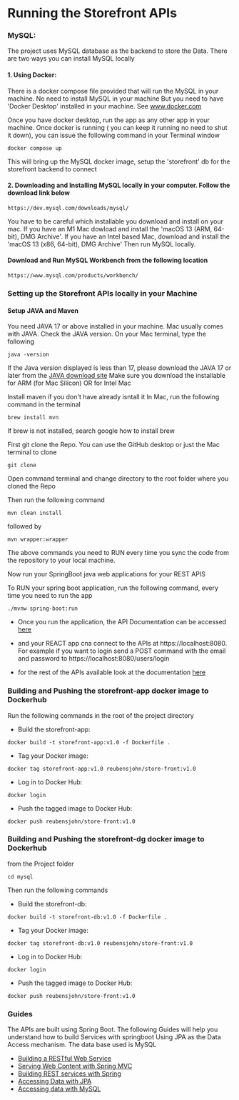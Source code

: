 # Running the Storefront APIs

### MySQL:

The project uses MySQL database as the backend to store the Data. There are two ways you can install MySQL locally

#### 1. Using Docker:
There is a docker compose file provided that will run the MySQL in your machine. No need to install MySQL in your machine
But you need to have 'Docker Desktop' installed in your machine. See www.docker.com

Once you have docker desktop, run the app as any other app in your machine. Once docker is running ( you can keep it running no need to shut it down), you can issue the following command in your Terminal window

```
docker compose up

```

This will bring up the MySQL docker image, setup the 'storefront' db for the storefront backend to connect

#### 2. Downloading and Installing MySQL locally in your computer. Follow the download link below
```
https://dev.mysql.com/downloads/mysql/

```
You have to be careful which installable you download and install on your mac. If you have an M1 Mac dowload and install the 'macOS 13 (ARM, 64-bit), DMG Archive'. If you have an Intel based Mac, download and install the 'macOS 13 (x86, 64-bit), DMG Archive'
Then run MySQL locally.

#### Download and Run MySQL Workbench from the following location

```
https://www.mysql.com/products/workbench/

```

### Setting up the Storefront APIs locally in your Machine

#### Setup JAVA and Maven

You need JAVA 17 or above installed in your machine. Mac usually comes with JAVA.
Check the JAVA version. On your Mac terminal, type the following

```
java -version

```

If the Java version displayed is less than 17, please download the JAVA 17 or later from the [JAVA download site](https://www.oracle.com/java/technologies/downloads/#jdk17-mac)
Make sure you download the installable for ARM (for Mac Silicon) OR for Intel Mac

Install maven if you don't have already isntall it 
In Mac, run the following command in the terminal

```
brew install mvn

```
If brew is not installed, search google how to install brew

First git clone the Repo. You can use the GitHub desktop or just the Mac terminal to clone

```
git clone 

```

Open command terminal and change directory to the root folder where you cloned the Repo

Then run the following command


``` 
mvn clean install

```

followed by

``` 
mvn wrapper:wrapper

```
The above commands you need to RUN every time you sync the code from the repository to your local machine.


Now run your SpringBoot java web applications for your REST APIS

To RUN your spring boot application, run the following command, every time you need to run the app

``` 
./mvnw spring-boot:run

```

* Once you run the application, the API Documentation can be accessed [here](http://localhost:8080/swagger-ui/index.html)

* and your REACT app cna connect to the APIs at https://localhost:8080. For example if you want to login send a POST command with the email and password to https://localhost:8080/users/login

* for the rest of the APIs available look at the documentation [here](http://localhost:8080/swagger-ui/index.html)

### Building and Pushing the storefront-app docker image to Dockerhub

Run the following commands in the root of the project directory

* Build the storefront-app:

```
docker build -t storefront-app:v1.0 -f Dockerfile .

```
* Tag your Docker image:

```
docker tag storefront-app:v1.0 reubensjohn/store-front:v1.0

```

* Log in to Docker Hub:

```
docker login

```
* Push the tagged image to Docker Hub:

```
docker push reubensjohn/store-front:v1.0

```

### Building and Pushing the storefront-dg docker image to Dockerhub

from the Project folder 

```
cd mysql

```
Then run the following commands

* Build the storefront-db:

```
docker build -t storefront-db:v1.0 -f Dockerfile .
```

* Tag your Docker image:

```
docker tag storefront-db:v1.0 reubensjohn/store-front:v1.0
```

* Log in to Docker Hub:

```
docker login
```

* Push the tagged image to Docker Hub:

```
docker push reubensjohn/store-front:v1.0
```


### Guides

The APIs are built using Spring Boot. The following Guides will help you understand how to build Services with springboot
Using JPA as the Data Access mechanism. The data base used is MySQL


* [Building a RESTful Web Service](https://spring.io/guides/gs/rest-service/)
* [Serving Web Content with Spring MVC](https://spring.io/guides/gs/serving-web-content/)
* [Building REST services with Spring](https://spring.io/guides/tutorials/rest/)
* [Accessing Data with JPA](https://spring.io/guides/gs/accessing-data-jpa/)
* [Accessing data with MySQL](https://spring.io/guides/gs/accessing-data-mysql/)


